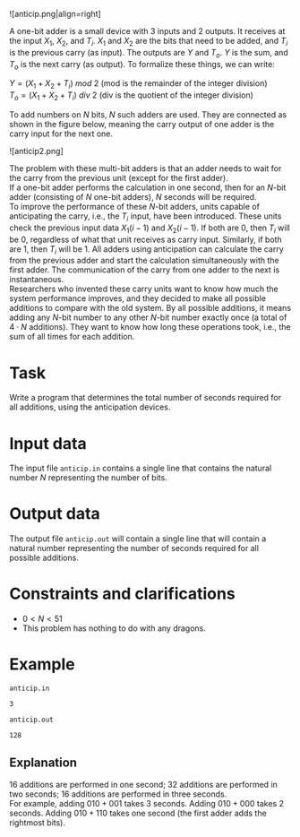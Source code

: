 ![anticip.png|align=right]

A one-bit adder is a small device with $3$ inputs and $2$ outputs. It receives at the input $X_1$, $X_2$, and $T_i$. $X_1$ and $X_2$ are the bits that need to be added, and $T_i$ is the previous carry (as input). The outputs are $Y$ and $T_o$. $Y$ is the sum, and $T_o$ is the next carry (as output). To formalize these things, we can write:

$Y = (X_1 + X_2 + T_i) \ mod \ 2$ (mod is the remainder of the integer division)  
$T_o = (X_1 + X_2 + T_i) \ div \ 2$ (div is the quotient of the integer division)

To add numbers on $N$ bits, $N$ such adders are used. They are connected as shown in the figure below, meaning the carry output of one adder is the carry input for the next one.

![anticip2.png]

The problem with these multi-bit adders is that an adder needs to wait for the carry from the previous unit (except for the first adder).  
If a one-bit adder performs the calculation in one second, then for an $N$-bit adder (consisting of $N$ one-bit adders), $N$ seconds will be required.  
To improve the performance of these $N$-bit adders, units capable of anticipating the carry, i.e., the $T_i$ input, have been introduced. These units check the previous input data $X_1 (i-1)$ and $X_2 (i-1)$. If both are $0$, then $T_i$ will be $0$, regardless of what that unit receives as carry input. Similarly, if both are $1$, then $T_i$ will be $1$. All adders using anticipation can calculate the carry from the previous adder and start the calculation simultaneously with the first adder. The communication of the carry from one adder to the next is instantaneous.  
Researchers who invented these carry units want to know how much the system performance improves, and they decided to make all possible additions to compare with the old system. By all possible additions, it means adding any $N$-bit number to any other $N$-bit number exactly once (a total of $4 \cdot N$ additions). They want to know how long these operations took, i.e., the sum of all times for each addition.

# Task

Write a program that determines the total number of seconds required for all additions, using the anticipation devices.

# Input data

The input file `anticip.in` contains a single line that contains the natural number $N$ representing the number of bits.

# Output data

The output file `anticip.out` will contain a single line that will contain a natural number representing the number of seconds required for all possible additions.

# Constraints and clarifications

- $0 < N < 51$
- This problem has nothing to do with any dragons.

# Example

`anticip.in`
```
3
```

`anticip.out`
```
128
```

## Explanation

$16$ additions are performed in one second; $32$ additions are performed in two seconds; $16$ additions are performed in three seconds.  
For example, adding $010 + 001$ takes $3$ seconds. Adding $010 + 000$ takes $2$ seconds. Adding $010 + 110$ takes one second (the first adder adds the rightmost bits).